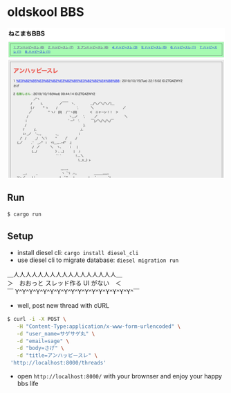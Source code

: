 # oldskool BBS

![screenshot](./screenshot.png)

## Run

```bash
$ cargo run
```

## Setup

- install diesel cli: `cargo install diesel_cli`
- use diesel cli to migrate database: `diesel migration run`

＿人人人人人人人人人人人人人人人人人＿  
＞　おおっと スレッド作る UI がない　＜  
￣ Y^Y^Y^Y^Y^Y^Y^Y^Y^Y^Y^Y^Y^Y^Y^Y^Y^￣

- well, post new thread with cURL

```bash
$ curl -i -X POST \
   -H "Content-Type:application/x-www-form-urlencoded" \
   -d "user_name=サゲサゲ丸" \
   -d "email=sage" \
   -d "body=さげ" \
   -d "title=アンハッピースレ" \
 'http://localhost:8000/threads'
```

- open `http://localhost:8000/` with your brownser and enjoy your happy bbs life
